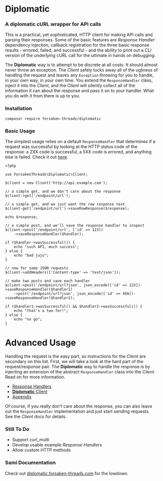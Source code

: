 # Diplomatic

### A diplomatic cURL wrapper for API calls

This is a practical, yet sophisticated, HTTP client for making API calls and parsing their responses.  Some of the basic features are *Response Handler* dependency injection, callback registration for the three basic response results - errored, failed, and successful - and the ability to print out a CLI version of the underlying cURL call for the ultimate in hands on debugging.

The **Diplomatic** way is to attempt to be discrete at all costs. It should almost never throw an exception. The *Client* safely tucks away all of the ugliness of handling the request and leaves any `Exception` throwing for you to handle, in your own way, in your own time. You extend the `ResponseHandler` class, inject it into the *Client*, and the *Client* will silently collect all of the information it can about the response and pass it on to your handler. What you do with it from there is up to you.
     
### Installation

`composer require forsaken-threads/diplomatic`

### Basic Usage

The simplest usage relies on a default `ResponseHandler` that determines if a request was successful by looking at the HTTP status code of the response: a 2XX code is successful, a 5XX code is errored, and anything else is failed.  Check it out [here](./src/BasicHandler.php).

```
<?php

use ForsakenThreads\Diplomatic\Client;

$client = new Client('http://api.example.com');

// a simple get, and we don't care about the response
$client->get('/endpoint/url');

// a simple get, and we just want the raw response text
$client-get('/endpoint/url')->saveRawResponse($response);

echo $response;

// a simple post, and we'll save the response handler to inspect
$client->post('/endpoint/url', ['id' => 123])
    ->saveResponseHandler($handler);

if ($handler->wasSuccessful()) {
    echo "such API, much success";
} else {
    echo "bad juju";
}

// now for some JSON requests
$client->addHeaders(['Content-type' => 'text/json']);

// make two posts and save each handler
$client->post('/endpoint/url?json', json_encode(['id' => 123])->saveResponseHandler($handler1)
    ->post('/endpoint/url?json', json_encode(['id' => 456])->saveResponseHandler($handler2);
    
if ($handler1->wasSuccessful() && $handler2->wasSuccessful()) {
    echo "that's a two-fer!";
} else {
    echo "no go";
}
```

# Advanced Usage

Handling the request is the easy part, so instructions for the *Client* are secondary on this list.  First, we will take a look at the hard part of the request/response pair.  The **Diplomatic** way to handle the response is by injecting an extension of the abstract `ResponseHandler` class into the *Client*.  Read on for more information.

* [Response Handlers](./documentation/ResponseHandler.md)
* [**Diplomatic** Client](./documentation/Client.md)
* [Appendix](./documentation/Appendix.md)

Of course, if you really don't care about the response, you can also leave out the `ResponseHandler` implementation and just start sending requests.  See the *Client* docs for details.

### Still To Do

* Support curl_multi
* Develop usable example *Response Handlers*
* Allow custom HTTP methods

### Sami Documentation

Check out [diplomatic.forsaken-threads.com](http://diplomatic.forsaken-threads.com) for the lowdown.